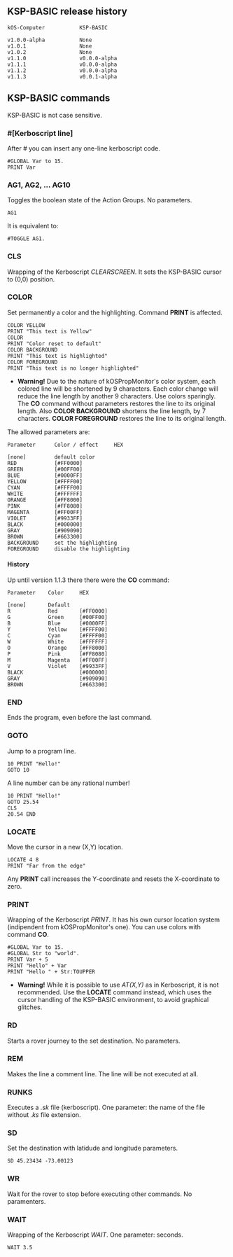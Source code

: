 ## KSP-BASIC release history
```
kOS-Computer           KSP-BASIC

v1.0.0-alpha           None                  
v1.0.1                 None               
v1.0.2                 None               
v1.1.0                 v0.0.0-alpha
v1.1.1                 v0.0.0-alpha      
v1.1.2                 v0.0.0-alpha
v1.1.3                 v0.0.1-alpha
```
## KSP-BASIC commands
KSP-BASIC is not case sensitive.

### #[Kerboscript line]
After # you can insert any one-line kerboscript code.
```
#GLOBAL Var to 15.
PRINT Var
```
### AG1, AG2, ... AG10
Toggles the boolean state of the Action Groups. No parameters.
```
AG1
```
It is equivalent to:
```
#TOGGLE AG1.
```
### CLS
Wrapping of the Kerboscript _CLEARSCREEN_. It sets the KSP-BASIC cursor to (0,0) position.
### COLOR

Set permanently a color and the highlighting. Command **PRINT** is affected.
```
COLOR YELLOW
PRINT "This text is Yellow"
COLOR
PRINT "Color reset to default"
COLOR BACKGROUND
PRINT "This text is highlighted"
COLOR FOREGROUND
PRINT "This text is no longer highlighted"
```
* **Warning!** Due to the nature of kOSPropMonitor's color system, each colored line will be shortened by 9 characters. Each color change will reduce the line length by another 9 characters. Use colors sparingly. The **CO** command without parameters restores the line to its original length. Also **COLOR BACKGROUND** shortens the line length, by 7 characters. **COLOR FOREGROUND**  restores the line to its original length.

The allowed parameters are:
```
Parameter      Color / effect     HEX

[none]         default color
RED            [#FF0000]
GREEN          [#00FF00]
BLUE           [#0000FF]
YELLOW         [#FFFF00]
CYAN           [#FFFF00]
WHITE          [#FFFFFF]
ORANGE         [#FF8000]
PINK           [#FF8080]
MAGENTA        [#FF00FF]
VIOLET         [#9933FF]
BLACK          [#000000]
GRAY           [#909090]
BROWN          [#663300]
BACKGROUND     set the highlighting
FOREGROUND     disable the highlighting
```
#### History
Up until version 1.1.3 there there were the **CO** command:
```
Parameter    Color     HEX

[none]       Default
R            Red       [#FF0000]
G            Green     [#00FF00]
B            Blue      [#0000FF]
Y            Yellow    [#FFFF00]
C            Cyan      [#FFFF00]
W            White     [#FFFFFF]
O            Orange    [#FF8000]
P            Pink      [#FF8080]
M            Magenta   [#FF00FF]
V            Violet    [#9933FF]
BLACK                  [#000000]
GRAY                   [#909090]
BROWN                  [#663300]
```
### END
Ends the program, even before the last command.
### GOTO
Jump to a program line.
```
10 PRINT "Hello!"
GOTO 10
```
A line number can be any rational number!
```
10 PRINT "Hello!"
GOTO 25.54
CLS
20.54 END
```
### LOCATE
Move the cursor in a new (X,Y) location.
```
LOCATE 4 8
PRINT "Far from the edge"
```
Any **PRINT** call increases the Y-coordinate and resets the X-coordinate to zero.
### PRINT
Wrapping of the Kerboscript _PRINT_. It has his own cursor location system (indipendent from kOSPropMonitor's one).
You can use colors with command **CO**.
```
#GLOBAL Var to 15.
#GLOBAL Str to "world".
PRINT Var + 5
PRINT "Hello" + Var
PRINT "Hello " + Str:TOUPPER
```

* **Warning!** While it is possible to use _AT(X,Y)_ as in Kerboscript, it is not recommended. Use the **LOCATE** command instead, which uses the cursor handling of the KSP-BASIC environment, to avoid graphical glitches.
### RD
Starts a rover journey to the set destination. No parameters.
### REM
Makes the line a comment line. The line will be not executed at all.
### RUNKS
Executes a _.sk_ file (kerboscript). One parameter: the name of the file without _.ks_ file extension.
### SD
Set the destination with latidude and longitude parameters.
```
SD 45.23434 -73.00123
```
### WR
Wait for the rover to stop before executing other commands. No paramenters.
### WAIT
Wrapping of the Kerboscript _WAIT_. One parameter: seconds.
```
WAIT 3.5
```
